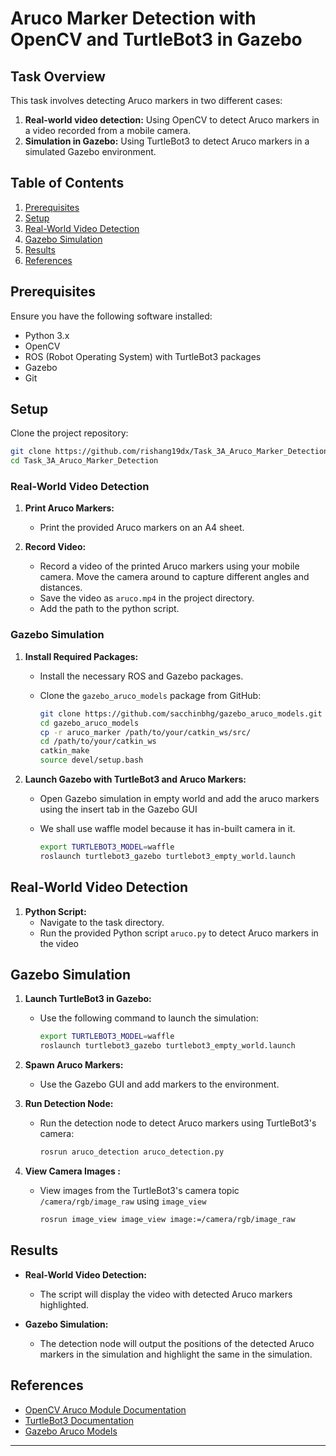 # Aruco Marker Detection with OpenCV and TurtleBot3 in Gazebo

## Task Overview

This task involves detecting Aruco markers in two different cases:

1. **Real-world video detection:** Using OpenCV to detect Aruco markers in a video recorded from a mobile camera.
2. **Simulation in Gazebo:** Using TurtleBot3 to detect Aruco markers in a simulated Gazebo environment.

## Table of Contents

1. [Prerequisites](#prerequisites)
2. [Setup](#setup)
3. [Real-World Video Detection](#real-world-video-detection)
4. [Gazebo Simulation](#gazebo-simulation)
6. [Results](#results)
7. [References](#references)

## Prerequisites

Ensure you have the following software installed:

- Python 3.x
- OpenCV
- ROS (Robot Operating System) with TurtleBot3 packages
- Gazebo
- Git

## Setup

Clone the project repository:

```bash
git clone https://github.com/rishang19dx/Task_3A_Aruco_Marker_Detection.git
cd Task_3A_Aruco_Marker_Detection
```

### Real-World Video Detection

1. **Print Aruco Markers:**
   - Print the provided Aruco markers on an A4 sheet.

2. **Record Video:**
   - Record a video of the printed Aruco markers using your mobile camera. Move the camera around to capture different angles and distances.
   - Save the video as `aruco.mp4` in the project directory.
   - Add the path to the python script.

### Gazebo Simulation

1. **Install Required Packages:**
   - Install the necessary ROS and Gazebo packages.
   - Clone the `gazebo_aruco_models` package from GitHub:

     ```bash
     git clone https://github.com/sacchinbhg/gazebo_aruco_models.git
     cd gazebo_aruco_models
     cp -r aruco_marker /path/to/your/catkin_ws/src/
     cd /path/to/your/catkin_ws
     catkin_make
     source devel/setup.bash
     ```

2. **Launch Gazebo with TurtleBot3 and Aruco Markers:**
   - Open Gazebo simulation in empty world and add the aruco markers using the insert tab in the Gazebo GUI
   - We shall use waffle model because it has in-built camera in it.
     
     ```bash
     export TURTLEBOT3_MODEL=waffle
     roslaunch turtlebot3_gazebo turtlebot3_empty_world.launch
     ```
     

## Real-World Video Detection

1. **Python Script:**
   - Navigate to the task directory.
   - Run the provided Python script `aruco.py` to detect Aruco markers in the video

## Gazebo Simulation

1. **Launch TurtleBot3 in Gazebo:**
   - Use the following command to launch the simulation:

     ```bash
     export TURTLEBOT3_MODEL=waffle
     roslaunch turtlebot3_gazebo turtlebot3_empty_world.launch
     ```

2. **Spawn Aruco Markers:**
   - Use the Gazebo GUI and add markers to the environment.

3. **Run Detection Node:**
   - Run the detection node to detect Aruco markers using TurtleBot3's camera:

     ```bash
     rosrun aruco_detection aruco_detection.py
     ```
4. **View Camera Images :**
   - View images from the TurtleBot3's camera topic `/camera/rgb/image_raw` using `image_view`
     
     ```bash
     rosrun image_view image_view image:=/camera/rgb/image_raw
     ```
     

## Results

- **Real-World Video Detection:**
  - The script will display the video with detected Aruco markers highlighted.

- **Gazebo Simulation:**
  - The detection node will output the positions of the detected Aruco markers in the simulation and highlight the same in the simulation.

## References

- [OpenCV Aruco Module Documentation](https://docs.opencv.org/4.x/d9/d6a/group__aruco.html)
- [TurtleBot3 Documentation](https://emanual.robotis.com/docs/en/platform/turtlebot3/overview/)
- [Gazebo Aruco Models](https://github.com/sacchinbhg/gazebo_aruco_models)

---
